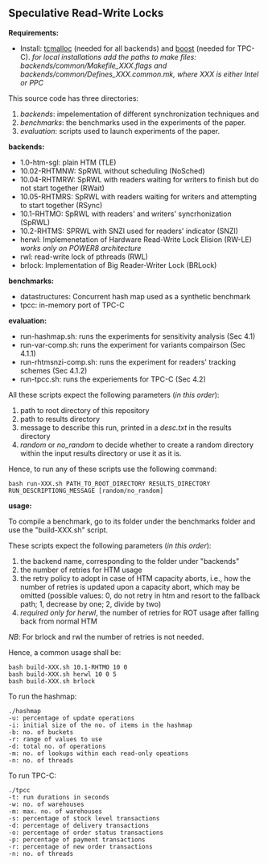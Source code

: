 ## Speculative Read-Write Locks ##

**Requirements:**

* Install: [tcmalloc](http://goog-perftools.sourceforge.net/doc/tcmalloc.html) (needed for all backends) and [boost](https://www.boost.org/) (needed for TPC-C).
*for local installations add the paths to make files: backends/common/Makefile_XXX.flags and backends/common/Defines_XXX.common.mk, where XXX is either Intel or PPC*

This source code has three directories: 
1. *backends*: impelementation of different synchronization techniques and 
2. *benchmarks*: the benchmarks used in the experiments of the paper.
3. *evaluation*: scripts used to launch experiments of the paper.

**backends:**

* 1.0-htm-sgl: plain HTM (TLE)
* 10.02-RHTMNW: SpRWL without scheduling (NoSched)
* 10.04-RHTMRW: SpRWL with readers waiting for writers to finish but do not start together (RWait)
* 10.05-RHTMRS: SpRWL with readers waiting for writers and attempting to start together (RSync)
* 10.1-RHTMO: SpRWL with readers' and writers' syncrhonization (SpRWL)
* 10.2-RHTMS: SPRWL with SNZI used for readers' indicator (SNZI)
* herwl: Implemenetation of Hardware Read-Write Lock Elision (RW-LE) *works only on POWER8 architecture*
* rwl: read-write lock of pthreads (RWL)
* brlock: Implementation of Big Reader-Writer Lock (BRLock)

**benchmarks:**

* datastructures: Concurrent hash map used as a synthetic benchmark
* tpcc: in-memory port of TPC-C

**evaluation:**

* run-hashmap.sh: runs the experiments for sensitivity analysis (Sec 4.1)
* run-var-comp.sh: runs the experiment for variants compairson (Sec 4.1.1)
* run-rhtmsnzi-comp.sh: runs the experiment for readers' tracking schemes (Sec 4.1.2)
* run-tpcc.sh: runs the experiements for TPC-C (Sec 4.2)

All these scripts expect the following parameters (*in this order*):
1. path to root directory of this repository
2. path to results directory
3. message to describe this run, printed in a *desc.txt* in the results directory
4. *random* or *no_random* to decide whether to create a random directory within the input results directory or use it as it is.

Hence, to run any of these scripts use the following command:
```
bash run-XXX.sh PATH_TO_ROOT_DIRECTORY RESULTS_DIRECTORY RUN_DESCRIPTIONG_MESSAGE [random/no_random]
```

**usage:**

To compile a benchmark, go to its folder under the benchmarks folder and use the "build-XXX.sh" script.

These scripts expect the following parameters (*in this order*):

1. the backend name, corresponding to the folder under "backends"
2. the number of retries for HTM usage
3. the retry policy to adopt in case of HTM capacity aborts, i.e., how the number of retries is updated upon a
   capacity abort, which may be omitted (possible values: 0, do not retry in htm and resort to the fallback path; 1, decrease by
   one; 2, divide by two)
4. *required only for herwl*, the number of retries for ROT usage after falling back from normal HTM 

*NB*: For brlock and rwl the number of retries is not needed.

Hence, a common usage shall be: 
```
bash build-XXX.sh 10.1-RHTMO 10 0
bash build-XXX.sh herwl 10 0 5
bash build-XXX.sh brlock
```

To run the hashmap:
```
./hashmap 
-u: percentage of update operations 
-i: initial size of the no. of items in the hashmap 
-b: no. of buckets
-r: range of values to use 
-d: total no. of operations
-m: no. of lookups within each read-only opeations 
-n: no. of threads
```

To run TPC-C:
```
./tpcc 
-t: run durations in seconds
-w: no. of warehouses 
-m: max. no. of warehouses
-s: percentage of stock level transactions
-d: percentage of delivery transactions
-o: percentage of order status transactions
-p: percentage of payment transactions
-r: percentage of new order transactions
-n: no. of threads
```

